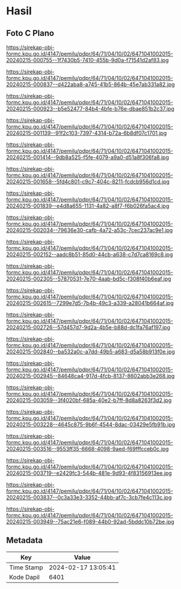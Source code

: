 # Hasil

## Foto C Plano

https://sirekap-obj-formc.kpu.go.id/4147/pemilu/pdpr/64/71/04/10/02/6471041002015-20240215-000755--1f7430b5-7410-455b-9d0a-f71541d2af83.jpg

https://sirekap-obj-formc.kpu.go.id/4147/pemilu/pdpr/64/71/04/10/02/6471041002015-20240215-000837--d422aba8-a745-41b5-864b-45e7ab331a82.jpg

https://sirekap-obj-formc.kpu.go.id/4147/pemilu/pdpr/64/71/04/10/02/6471041002015-20240215-000923--b5e52477-84b4-4bfe-b76e-dbae851b2c37.jpg

https://sirekap-obj-formc.kpu.go.id/4147/pemilu/pdpr/64/71/04/10/02/6471041002015-20240215-001139--91f2c103-7397-4314-b72a-6b8df07c1701.jpg

https://sirekap-obj-formc.kpu.go.id/4147/pemilu/pdpr/64/71/04/10/02/6471041002015-20240215-001414--9db8a525-f5fe-4079-a9a0-d51a8f306fa8.jpg

https://sirekap-obj-formc.kpu.go.id/4147/pemilu/pdpr/64/71/04/10/02/6471041002015-20240215-001658--5fd4c801-c9c7-404c-8211-fcdcb956d1cd.jpg

https://sirekap-obj-formc.kpu.go.id/4147/pemilu/pdpr/64/71/04/10/02/6471041002015-20240215-001839--e4d8a655-1131-4a82-a8f7-f6b026fa5ac4.jpg

https://sirekap-obj-formc.kpu.go.id/4147/pemilu/pdpr/64/71/04/10/02/6471041002015-20240215-002034--79636e30-cafb-4a72-a53c-7cec237ac9e1.jpg

https://sirekap-obj-formc.kpu.go.id/4147/pemilu/pdpr/64/71/04/10/02/6471041002015-20240215-002152--aadc8b51-85d0-44cb-a638-c7d7ca8169c8.jpg

https://sirekap-obj-formc.kpu.go.id/4147/pemilu/pdpr/64/71/04/10/02/6471041002015-20240215-002305--57870531-7e70-4aab-bd5c-f308f40b6eaf.jpg

https://sirekap-obj-formc.kpu.go.id/4147/pemilu/pdpr/64/71/04/10/02/6471041002015-20240215-002615--7299e7d5-7b4b-49c3-a339-a28041b664af.jpg

https://sirekap-obj-formc.kpu.go.id/4147/pemilu/pdpr/64/71/04/10/02/6471041002015-20240215-002726--57d457d7-9d2a-4b5e-b88d-dc1fa76af197.jpg

https://sirekap-obj-formc.kpu.go.id/4147/pemilu/pdpr/64/71/04/10/02/6471041002015-20240215-002840--ba532a0c-a7dd-49b5-a683-d5a58b913f0e.jpg

https://sirekap-obj-formc.kpu.go.id/4147/pemilu/pdpr/64/71/04/10/02/6471041002015-20240215-002945--84648ca4-917d-4fcb-8137-8602abb3e268.jpg

https://sirekap-obj-formc.kpu.go.id/4147/pemilu/pdpr/64/71/04/10/02/6471041002015-20240215-003059--3f4020bf-685a-40e2-b7ff-8d8a8263f3d2.jpg

https://sirekap-obj-formc.kpu.go.id/4147/pemilu/pdpr/64/71/04/10/02/6471041002015-20240215-003228--4645c875-9b6f-4544-8dac-03429e5fb91b.jpg

https://sirekap-obj-formc.kpu.go.id/4147/pemilu/pdpr/64/71/04/10/02/6471041002015-20240215-003516--9553ff35-6668-4098-9aed-f69fffcceb0c.jpg

https://sirekap-obj-formc.kpu.go.id/4147/pemilu/pdpr/64/71/04/10/02/6471041002015-20240215-003719--e2429fc3-544b-481e-9d93-4f83156913ee.jpg

https://sirekap-obj-formc.kpu.go.id/4147/pemilu/pdpr/64/71/04/10/02/6471041002015-20240215-003837--0c3a33e3-3352-44bb-af7c-3cb7fe4c113c.jpg

https://sirekap-obj-formc.kpu.go.id/4147/pemilu/pdpr/64/71/04/10/02/6471041002015-20240215-003949--75ac21e6-f089-44b0-92ad-5bddc10b72be.jpg


## Metadata

| Key        | Value               |
| ---------- | ------------------- |
| Time Stamp | 2024-02-17 13:05:41 |
| Kode Dapil | 6401                |



